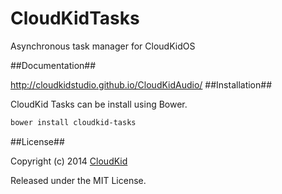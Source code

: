 CloudKidTasks
=============

Asynchronous task manager for CloudKidOS

##Documentation##

http://cloudkidstudio.github.io/CloudKidAudio/
##Installation##

CloudKid Tasks can be install using Bower.

```bash
bower install cloudkid-tasks
```

##License##

Copyright (c) 2014 [CloudKid](http://github.com/cloudkidstudio)

Released under the MIT License.
